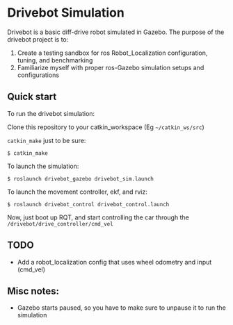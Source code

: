# Drivebot Simulation
Drivebot is a basic diff-drive robot simulated in Gazebo. The purpose of the drivebot project is to:
1. Create a testing sandbox for ros Robot_Localization configuration, tuning, and benchmarking
2. Familiarize myself with proper ros-Gazebo simulation setups and configurations

## Quick start
To run the drivebot simulation:

Clone this repository to your catkin_workspace (Eg `~/catkin_ws/src`)

`catkin_make` just to be sure:

`$ catkin_make`

To launch the simulation:

`$ roslaunch drivebot_gazebo drivebot_sim.launch`

To launch the movement controller, ekf, and rviz:

`$ roslaunch drivebot_control drivebot_control.launch`

Now, just boot up RQT, and start controlling the car through the `/drivebot/drive_controller/cmd_vel`

## TODO
- Add a robot_localization config that uses wheel odometry and input (cmd_vel)


## Misc notes:
- Gazebo starts paused, so you have to make sure to unpause it to run the simulation
